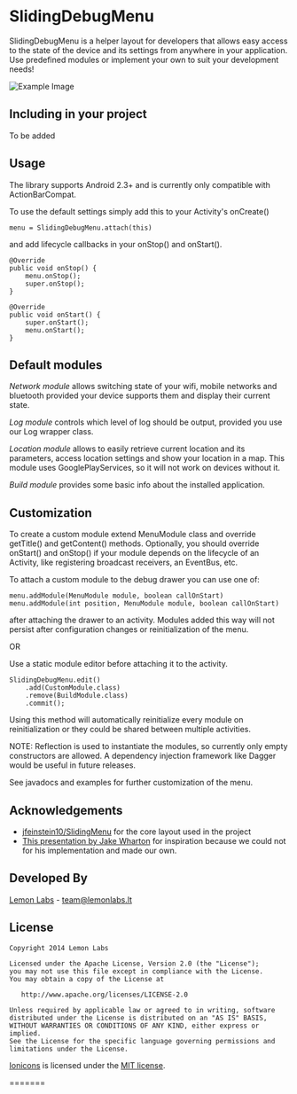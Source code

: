 SlidingDebugMenu
==================

SlidingDebugMenu is a helper layout for developers that allows easy access to the state of the device and its settings
from anywhere in your application. Use predefined modules or implement your own to suit your development needs!

![Example Image][1]

Including in your project
-------------------------

To be added

Usage
-----

The library supports Android 2.3+ and is currently only compatible with ActionBarCompat.

To use the default settings simply add this to your Activity's onCreate()

    menu = SlidingDebugMenu.attach(this)

and add lifecycle callbacks in your onStop() and onStart().

    @Override
    public void onStop() {
        menu.onStop();
        super.onStop();
    }

    @Override
    public void onStart() {
        super.onStart();
        menu.onStart();
    }

Default modules
---------------

<i>Network module</i> allows switching state of your wifi, mobile networks and bluetooth provided your device
supports them and display their current state.

<i>Log module</i> controls which level of log should be output, provided you use our Log wrapper class.

<i>Location module</i> allows to easily retrieve current location and its parameters, access location settings
and show your location in a map. This module uses GooglePlayServices, so it will not work on devices without it.

<i>Build module</i> provides some basic info about the installed application.

Customization
-------------

To create a custom module extend MenuModule class and override getTitle() and getContent() methods. Optionally,
you should override onStart() and onStop() if your module depends on the lifecycle of an Activity, like registering
broadcast receivers, an EventBus, etc.

To attach a custom module to the debug drawer you can use one of:

    menu.addModule(MenuModule module, boolean callOnStart)
    menu.addModule(int position, MenuModule module, boolean callOnStart)
after attaching the drawer to an activity. Modules added this way will not persist after configuration changes or
reinitialization of the menu.

OR

Use a static module editor before attaching it to the activity.

    SlidingDebugMenu.edit()
        .add(CustomModule.class)
        .remove(BuildModule.class)
        .commit();

Using this method will automatically reinitialize every module on reinitialization or they could be shared between
multiple activities.

NOTE: Reflection is used to instantiate the modules, so currently only empty constructors are allowed. A dependency
injection framework like Dagger would be useful in future releases.


See javadocs and examples for further customization of the menu.


Acknowledgements
--------------------
* [jfeinstein10/SlidingMenu][3] for the core layout used in the project
* [This presentation by Jake Wharton][4] for inspiration because we could not for his implementation and made our own.

Developed By
--------------------
[Lemon Labs][5] - <team@lemonlabs.lt>

License
-----------

    Copyright 2014 Lemon Labs

    Licensed under the Apache License, Version 2.0 (the "License");
    you may not use this file except in compliance with the License.
    You may obtain a copy of the License at

       http://www.apache.org/licenses/LICENSE-2.0

    Unless required by applicable law or agreed to in writing, software
    distributed under the License is distributed on an "AS IS" BASIS,
    WITHOUT WARRANTIES OR CONDITIONS OF ANY KIND, either express or implied.
    See the License for the specific language governing permissions and
    limitations under the License.


[Ionicons][6] is licensed under the [MIT license](http://opensource.org/licenses/MIT).

[1]: https://raw.github.com/lemonlabs/slidingdebugmenu/master/images/image1.png

[3]: https://github.com/jfeinstein10/SlidingMenu
[4]: https://speakerdeck.com/jakewharton/android-apps-with-dagger
[5]: http://www.lemonlabs.co
[6]: http://ionicons.com/
=======
